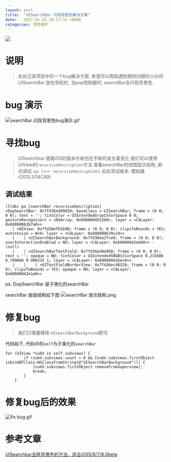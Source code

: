 ```yaml
---
layout: post
title:  "UISearchBar 闪现背景色解决方案"
date:   2017-01-22 10:17:31 +0800
categories: 项目维护
---
```

![](http://upload-images.jianshu.io/upload_images/3538284-faa3dce2c0655b66.jpg?imageMogr2/auto-orient/strip%7CimageView2/2/w/1240)

# 说明
>  此处记录项目中的一个bug解决方案, 希望可以帮助遇到相同问题的小伙伴.
UISearchBar 放在导航栏, 当pop控制器时, searchBar会闪现背景色.

# bug 演示

![searchBar 闪现背景色bug演示.gif](http://upload-images.jianshu.io/upload_images/3538284-45522a8ea53395f1.gif?imageMogr2/auto-orient/strip)

# 寻找bug
> UISearchbar 随着iOS的版本升级也在不断的发生着变化
我们可以使用UIView的`recursiveDescription`方法 查看searchBar的视图层次结构, 断点调试: `po [××× recursiveDescription]`
此处测试版本: 模拟器 iOS10.2(14C89)

## 调试结果
```
(lldb) po [searchBar recursiveDescription]
<DopSearchBar: 0x7fd36ed89850; baseClass = UISearchBar; frame = (0 0; 0 0); text = ''; tintColor = UIExtendedGrayColorSpace 0 0; gestureRecognizers = <NSArray: 0x6080004551b0>; layer = <CALayer: 0x60800063b7a0>>
   | <UIView: 0x7fd36efb1b90; frame = (0 0; 0 0); clipsToBounds = YES; autoresize = W+H; layer = <CALayer: 0x608000639cc0>>
   |    | <UISearchBarBackground: 0x7fd36ee2fce0; frame = (0 0; 0 0); userInteractionEnabled = NO; layer = <CALayer: 0x60000042e040>> - (null)
   |    | <UISearchBarTextField: 0x7fd36ed8e950; frame = (0 0; 0 0); text = ''; opaque = NO; tintColor = UIExtendedSRGBColorSpace 0.215686 0.709804 0.988235 1; layer = <CALayer: 0x60000042bec0>>
   |    |    | <UITextFieldBorderView: 0x7fd36ec48520; frame = (0 0; 0 0); clipsToBounds = YES; opaque = NO; layer = <CALayer: 0x60000042e1e0>>
```
ps: DopSearchBar 是子类化的searchBar

searchBar 层级结构如下图
![searchBar 层次结构.png](http://upload-images.jianshu.io/upload_images/3538284-2f4971d7c65b294f.png?imageMogr2/auto-orient/strip%7CimageView2/2/w/1240)



# 修复bug
> 我们只需要移除 `UISearchBarBackground`即可

代码如下, 代码中的`self`为子类化的`searchBar`
```
for (UIView *subV in self.subviews) {
        if (subV.subviews.count > 0 && [subV.subviews.firstObject isKindOfClass:NSClassFromString(@"UISearchBarBackground")]) {
            [subV.subviews.firstObject removeFromSuperview];
            break;
        }
    }
```

# 修复bug后的效果

![fix bug.gif](http://upload-images.jianshu.io/upload_images/3538284-7bb150add2ceafdd.gif?imageMogr2/auto-orient/strip)

# 参考文章
[UISearchbar去除背景色的方法，适合iOS5/6/7/8.0beta](http://blog.csdn.net/forestml2008/article/details/32914915)

[jekyll-docs]: https://jekyllrb.com/docs/home
[jekyll-gh]:   https://github.com/jekyll/jekyll
[jekyll-talk]: https://talk.jekyllrb.com/



